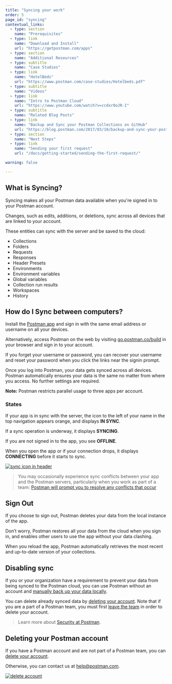 ```yaml
---
title: "Syncing your work"
order: 5
page_id: "syncing"
contextual_links:
  - type: section
    name: "Prerequisites"
  - type: link
    name: "Download and Install"
    url: "https://getpostman.com/apps"
  - type: section
    name: "Additional Resources"
  - type: subtitle
    name: "Case Studies"
  - type: link
    name: "HotelBeds"
    url: "https://www.postman.com/case-studies/Hotelbeds.pdf"
  - type: subtitle
    name: "Videos"
  - type: link
    name: "Intro to Postman Cloud"
    url: "https://www.youtube.com/watch?v=ccdxr0oJR-I"
  - type: subtitle
    name: "Related Blog Posts"
  - type: link
    name: "Backup and Sync your Postman Collections on GitHub"
    url: "https://blog.postman.com/2017/03/10/backup-and-sync-your-postman-collections-on-github/"
  - type: section
    name: "Next Steps"
  - type: link
    name: "Sending your first request"
    url: "/docs/getting-started/sending-the-first-request/"

warning: false

---
```


## What is Syncing?

Syncing makes all your Postman data available when you're signed in to your Postman account.

Changes, such as edits, additions, or deletions, sync across all devices that are linked to your account.

These entities can sync with the server and be saved to the cloud:

* Collections
* Folders
* Requests
* Responses
* Header Presets
* Environments
* Environment variables
* Global variables
* Collection run results
* Workspaces
* History

## How do I Sync between computers?

Install the [Postman app](https://www.postman.com/downloads/) and sign in with the same email address or username on all your devices.

Alternatively, access Postman on the web by visiting [go.postman.co/build](https://go.postman.co/build) in your browser and sign in to your account.

If you forget your username or password, you can recover your username and reset your password when you click the links near the signin prompt.

Once you log into Postman, your data gets synced across all devices. Postman automatically ensures your data is the same no matter from where you access. No further settings are required.

**Note:** Postman restricts parallel usage to three apps per account.

### States

If your app is in sync with the server, the icon to the left of your name in the top navigation appears orange, and displays **IN SYNC**.

If a sync operation is underway, it displays **SYNCING**.

If you are not signed in to the app, you see **OFFLINE**.

When you open the app or if your connection drops, it displays **CONNECTING** before it starts to sync.

[![sync icon in header](https://assets.postman.com/postman-docs/Sync-Screen.png)](https://assets.postman.com/postman-docs/Sync-Screen.png)

> You may occasionally experience sync conflicts between your app and the Postman servers, particularly when you work as part of a team: [Postman will prompt you to resolve any conflicts that occur](/docs/collaborating-in-postman/using-workspaces/conflicts/)

## Sign Out

If you choose to sign out, Postman deletes your data from the local instance of the app.

Don’t worry, Postman restores all your data from the cloud when you sign in, and enables other users to use the app without your data clashing.

When you reload the app, Postman automatically retrieves the most recent and up-to-date version of your collections.

## Disabling sync

If you or your organization have a requirement to prevent your data from being synced to the Postman cloud, you can use Postman without an account and [manually back up your data locally](/docs/postman/collections/importing-and-exporting-data/#exporting-postman-data).

You can delete already synced data by [deleting your account](#deleting-your-postman-account). Note that if you are a part of a Postman team, you must first [leave the team](https://go.postman.co/settings/me/team) in order to delete your account.

> Learn more about [Security at Postman](https://www.postman.com/security/).

## Deleting your Postman account

If you have a Postman account and are not part of a Postman team, you can [delete your account](https://go.postman.co/settings/me).

Otherwise, you can contact us at [help@postman.com](mailto:help@postman.com).

[![delete account](https://assets.postman.com/postman-docs/WS-syncing-deleteAccount.png)](https://assets.postman.com/postman-docs/WS-syncing-deleteAccount.png)
